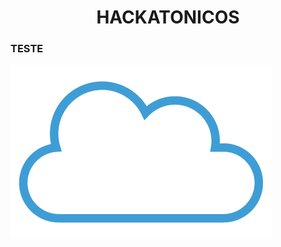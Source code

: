 <!DOCTYPE html>
<html lang="en">

 <head>
    <center>
        <h1>HACKATONICOS</h1>
    </center>
 </head>

 <body>
    <div>
        <h3>TESTE</h3> 
       </div>
 <div>
 <img src="images/teste.png"/>
 </div>
 </body>

 </html>
